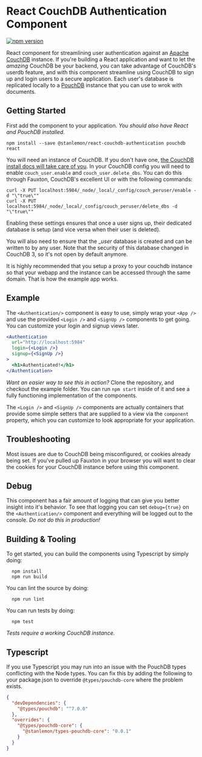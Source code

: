 # React CouchDB Authentication Component

[![npm version](https://badge.fury.io/js/%40stanlemon%2Freact-couchdb-authentication.svg)](https://badge.fury.io/js/%40stanlemon%2Freact-couchdb-authentication)

React component for streamlining user authentication against an [Apache CouchDB](http://couchdb.apache.org) instance.
If you're building a React application and want to let the _amazing_ CouchDB be your backend, you can
take advantage of CouchDB's userdb feature, and with this component streamline using CouchDB to sign up
and login users to a secure application.  Each user's database is replicated locally to a
[PouchDB](https://pouchdb.com) instance that you can use to wrok with documents.

## Getting Started

First add the component to your application. _You should also have React and PouchDB installed._

```shell
npm install --save @stanlemon/react-couchdb-authentication pouchdb react
```

You will need an instance of CouchDB. If you don't have one, [the CouchDB install docs will take care of you](https://docs.couchdb.org/en/stable/install/index.html).
In your CouchDB config you will need to enable `couch_user.enable` and `couch_user.delete_dbs`. You can do this through Fauxton, CouchDB's excellent UI or with the following commands:

```shell
curl -X PUT localhost:5984/_node/_local/_config/couch_peruser/enable -d "\"true\""
curl -X PUT localhost:5984/_node/_local/_config/couch_peruser/delete_dbs -d "\"true\""
```

Enabling these settings ensures that once a user signs up, their dedicated database is setup (and vice versa when their user is deleted).

You will also need to ensure that the __user_ database is created and can be written to by any user. Note that the security of this database changed in CouchDB 3, so it's not open by default anymore.

It is highly recommended that you setup a proxy to your couchdb instance so that your webapp and the instance can be accessed through the same domain. That is how the example app works.

## Example

The `<Authentication/>` component is easy to use, simply wrap your `<App />` and use the provided `<Login />` and `<SignUp />` components to get going. You can customize your login and signup views later.

```jsx
<Authentication
  url="http://localhost:5984"
  login={<Login />}
  signup={<SignUp />}
>
  <h1>Authenticated!</h1>
</Authentication>
```

_Want an easier way to see this in action?_ Clone the repository, and checkout the example folder. You can run `npm start` inside of it and see a fully functioning implementation of the components.

The `<Login />` and `<SignUp />` components are actually containers that provide some simple setters that are supplied to a view via the `component` property, which you can customize to look appropriate for your application.

## Troubleshooting

Most issues are due to CouchDB being misconfigured, or cookies already being set.  If you've pulled up Fauxton in your browser you will want to clear the cookies for your CouchDB instance before using this component.

## Debug

This component has a fair amount of logging that can give you better insight into it's behavior. To see that logging you can set `debug={true}` on the `<Authentication/>` component and everything will be logged out to the console. _Do not do this in production!_

## Building & Tooling

To get started, you can build the components using Typescript by simply doing:

```shell
  npm install
  npm run build
```

You can lint the source by doing:

```shell
  npm run lint
```

You can run tests by doing:

```shell
  npm test
```

_Tests require a working CouchDB instance._

## Typescript

If you use Typescript you may run into an issue with the PouchDB types conflicting with the Node types. You can fix this by adding the following to your package.json to override `@types/pouchdb-core` where the problem exists.

```json
{
  "devDependencies": {
    "@types/pouchdb": "^7.0.0"
  },
  "overrides": {
    "@types/pouchdb-core": {
      "@stanlemon/types-pouchdb-core": "0.0.1"
    }
  }
}
```
